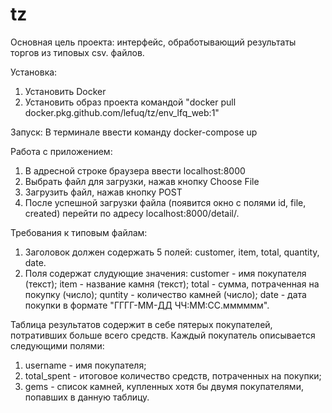 # tz

Основная цель проекта: интерфейс, обработывающий результаты торгов из типовых csv. файлов.

Установка:
1. Установить Docker
2. Установить образ проекта командой "docker pull docker.pkg.github.com/lefuq/tz/env_lfq_web:1"

Запуск:
В терминале ввести команду docker-compose up

Работа с приложением:
1. В адресной строке браузера ввести localhost:8000
2. Выбрать файл для загрузки, нажав кнопку Choose File
3. Загрузить файл, нажав кнопку POST
4. После успешной загрузки файла (появится окно с полями id, file, created) перейти по адресу localhost:8000/detail/.

Требования к типовым файлам:
1. Заголовок должен содержать 5 полей: customer, item, total, quantity, date.
2. Поля содержат слудующие значения:
customer - имя покупателя (текст);
item - название камня (текст);
total - сумма, потраченная на покупку (число);
quntity - количество камней (число);
date - дата покупки в формате "ГГГГ-ММ-ДД ЧЧ:ММ:СС.мммммм".

Таблица результатов содержит в себе пятерых покупателей, потративших больше всего средств.
Каждый покупатель описывается следующими полями:
1. username - имя покупателя;
2. total_spent - итоговое количество средств, потраченных на покупки;
3. gems - список камней, купленных хотя бы двумя покупателями, попавших в данную таблицу.
